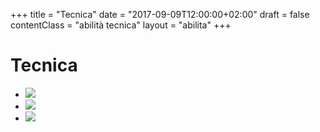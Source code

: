 +++
title = "Tecnica"
date =  "2017-09-09T12:00:00+02:00"
draft = false
contentClass = "abilità tecnica"
layout = "abilita"
+++

# Tecnica

- ![ ](/images/abilita/tecnica/01.jpg)
- ![ ](/images/abilita/tecnica/02.jpg)
- ![ ](/images/abilita/tecnica/03.jpg)  
